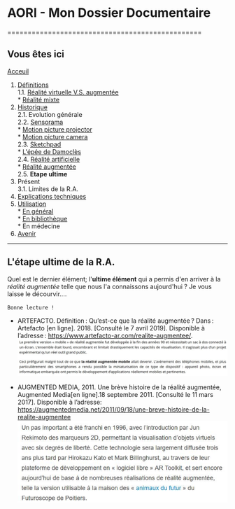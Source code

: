 # AORI - Mon Dossier Documentaire
================================================
## Vous êtes ici
[Acceuil](Introduction.md)

1. [Définitions](Definition.md)  
  1.1. [Réalité virtuelle V.S. augmentée](vs.md)    
         * [Réalité mixte](mixed.md)  
2. [Historique](Histoire.md)  
  2.1. Evolution générale  
  2.2. [Sensorama](sensorama.md)  
         * [Motion picture projector](premierei.md)   
         * [Motion picture camera](secondei.md)  
  2.3. [Sketchpad](logiciel.md)  
         * [L'épée de Damoclès](epee.md)  
  2.4. [Réalité artificielle](rearti.md)  
         * [Réalité augmentée](realti.md)  
  2.5. **Etape ultime**
3. Présent  
  3.1. Limites de la R.A.  
4. [Explications techniques](Fonctionnement.md)  
5. [Utilisation](utilisation.md)  
         * [En général](engeneral.md)  
         * [En bibliothèque](bibli.md)  
         * En médecine  
 6. [Avenir](Avenir.md)  


-----------------------------------------------
**L'étape ultime** de la R.A.
---------------------------------------------------------------------------------------------------------------------------------------
Quel est le dernier élément; l'__ultime élément__ qui a permis d'en arriver à la *réalité augmentée* telle que nous l'a connaissons aujourd'hui ? Je vous laisse le décourvir....
````
Bonne lecture !
````
* ARTEFACTO. Définition : Qu’est-ce que la réalité augmentée ? Dans : Artefacto [en ligne]. 2018. [Consulté le 7 avril 2019]. Disponible à l’adresse : https://www.artefacto-ar.com/realite-augmentee/.  
![ultime 1](/Images/ult1.JPG)  

* AUGMENTED   MEDIA,   2011.   Une   brève   histoire   de   la   réalité   augmentée, Augmented  Media[en  ligne].18  septembre  2011.  [Consulté  le  11  mars  2017]. Disponible   à   l’adresse: https://augmentedmedia.net/2011/09/18/une-breve-histoire-de-la-realite-augmentee
![ultime 2](/Images/ult2.JPG)  



